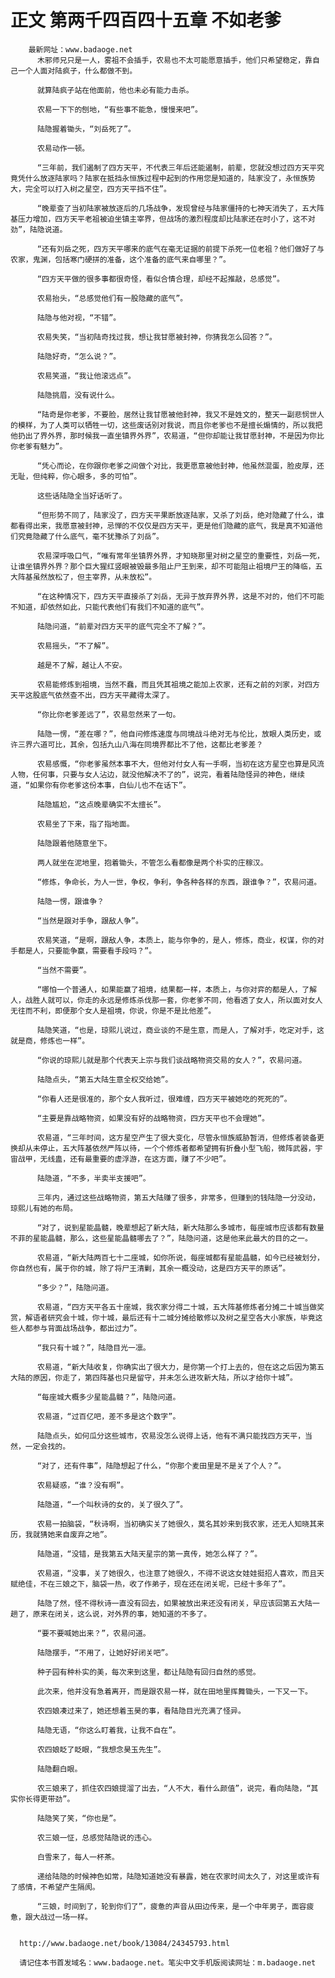# 正文 第两千四百四十五章 不如老爹
        最新网址：www.badaoge.net
          木邪师兄只是一人，雾祖不会插手，农易也不太可能愿意插手，他们只希望稳定，靠自己一个人面对陆疯子，什么都做不到。
      
          就算陆疯子站在他面前，他也未必有能力击杀。
      
          农易一下下的刨地，“有些事不能急，慢慢来吧”。
      
          陆隐握着锄头，“刘岳死了”。
      
          农易动作一顿。
      
          “三年前，我们遏制了四方天平，不代表三年后还能遏制，前辈，您就没想过四方天平究竟凭什么放逐陆家吗？陆家在抵挡永恒族过程中起到的作用您是知道的，陆家没了，永恒族势大，完全可以打入树之星空，四方天平挡不住”。
      
          “晚辈查了当初陆家被放逐后的几场战争，发现曾经与陆家僵持的七神天消失了，五大阵基压力增加，四方天平老祖被迫坐镇主宰界，但战场的激烈程度却比陆家还在时小了，这不对劲”，陆隐说道。
      
          “还有刘岳之死，四方天平哪来的底气在毫无证据的前提下杀死一位老祖？他们做好了与农家，鬼渊，包括寒门硬拼的准备，这个准备的底气来自哪里？”。
      
          “四方天平做的很多事都很奇怪，看似合情合理，却经不起推敲，总感觉”。
      
          农易抬头，“总感觉他们有一股隐藏的底气”。
      
          陆隐与他对视，“不错”。
      
          农易失笑，“当初陆奇找过我，想让我甘愿被封神，你猜我怎么回答？”。
      
          陆隐好奇，“怎么说？”。
      
          农易笑道，“我让他滚远点”。
      
          陆隐挑眉，没有说什么。
      
          “陆奇是你老爹，不要脸，居然让我甘愿被他封神，我又不是姓文的，整天一副悲悯世人的模样，为了人类可以牺牲一切，这些废话别对我说，而且你老爹也不是擅长煽情的，所以我把他扔出了界外界，那时候我一直坐镇界外界”，农易道，“但你却能让我甘愿封神，不是因为你比你老爹有魅力”。
      
          “凭心而论，在你跟你老爹之间做个对比，我更愿意被他封神，他虽然混蛋，脸皮厚，还无耻，但纯粹，你心眼多，多的可怕”。
      
          这些话陆隐全当好话听了。
      
          “但形势不同了，陆家没了，四方天平果断放逐陆家，又杀了刘岳，绝对隐藏了什么，谁都看得出来，我愿意被封神，忌惮的不仅仅是四方天平，更是他们隐藏的底气，我是真不知道他们究竟隐藏了什么底气，毫不犹豫杀了刘岳”。
      
          农易深呼吸口气，“唯有常年坐镇界外界，才知晓那里对树之星空的重要性，刘岳一死，让谁坐镇界外界？那个巨大猩红竖眼被毁最多阻止尸王到来，却不可能阻止祖境尸王的降临，五大阵基虽然放松了，但主宰界，从未放松”。
      
          “在这种情况下，四方天平直接杀了刘岳，无异于放弃界外界，这是不对的，他们不可能不知道，却依然如此，只能代表他们有我们不知道的底气”。
      
          陆隐问道，“前辈对四方天平的底气完全不了解？”。
      
          农易摇头，“不了解”。
      
          越是不了解，越让人不安。
      
          农易能修炼到祖境，当然不蠢，而且凭其祖境之能加上农家，还有之前的刘家，对四方天平这股底气依然查不出，四方天平藏得太深了。
      
          “你比你老爹差远了”，农易忽然来了一句。
      
          陆隐一愣，“差在哪？”，他自问修炼速度与同境战斗绝对无与伦比，放眼人类历史，或许三界六道可比，其余，包括九山八海在同境界都比不了他，这都比老爹差？
      
          农易感慨，“你老爹虽然本事不大，但他对付女人有一手啊，当初在这方星空也算是风流人物，任何事，只要与女人沾边，就没他解决不了的”，说完，看着陆隐怪异的神色，继续道，“如果你有你老爹这份本事，白仙儿也不在话下”。
      
          陆隐尴尬，“这点晚辈确实不太擅长”。
      
          农易坐了下来，指了指地面。
      
          陆隐跟着他随意坐下。
      
          两人就坐在泥地里，抱着锄头，不管怎么看都像是两个朴实的庄稼汉。
      
          “修炼，争命长，为人一世，争权，争利，争各种各样的东西，跟谁争？”，农易问道。
      
          陆隐一愣，跟谁争？
      
          “当然是跟对手争，跟敌人争”。
      
          农易笑道，“是啊，跟敌人争，本质上，能与你争的，是人，修炼，商业，权谋，你的对手都是人，只要能争赢，需要看手段吗？”。
      
          “当然不需要”。
      
          “哪怕一个普通人，如果能赢了祖境，结果都一样，本质上，与你对弈的都是人，了解人，战胜人就可以，你走的永远是修炼杀伐那一套，你老爹不同，他看透了女人，所以面对女人无往而不利，即便那个女人是祖境，你说，你是不是比他差”。
      
          陆隐笑道，“也是，琼熙儿说过，商业谈的不是生意，而是人，了解对手，吃定对手，这就是商，修炼也一样”。
      
          “你说的琼熙儿就是那个代表天上宗与我们谈战略物资交易的女人？”，农易问道。
      
          陆隐点头，“第五大陆生意全权交给她”。
      
          “你看人还是很准的，那个女人我听过，很难缠，四方天平被她吃的死死的”。
      
          “主要是靠战略物资，如果没有好的战略物资，四方天平也不会理她”。
      
          农易道，“三年时间，这方星空产生了很大变化，尽管永恒族威胁暂消，但修炼者装备更换却从未停止，五大阵基依然严阵以待，一个个修炼者都希望拥有折叠小型飞船，微阵武器，宇宙战甲，无线蛊，还有最重要的虚浮游，在这方面，赚了不少吧”。
      
          陆隐道，“不多，半卖半支援吧”。
      
          三年内，通过这些战略物资，第五大陆赚了很多，非常多，但赚到的钱陆隐一分没动，琼熙儿有她的布局。
      
          “对了，说到星能晶髓，晚辈想起了新大陆，新大陆那么多城市，每座城市应该都有数量不菲的星能晶髓，那么，这些星能晶髓哪去了？”，陆隐问道，这是他来此最大的目的之一。
      
          农易道，“新大陆两百七十二座城，如你所说，每座城都有星能晶髓，如今已经被划分，你自然也有，属于你的城，除了将尸王清剿，其余一概没动，这是四方天平的原话”。
      
          “多少？”，陆隐问道。
      
          农易道，“四方天平各五十座城，我农家分得二十城，五大阵基修炼者分摊二十城当做奖赏，解语者研究会十城，你十城，最后还有十二城分摊给散修以及树之星空各大小家族，毕竟这些人都参与背面战场战争，都出过力”。
      
          “我只有十城？”，陆隐目光一凛。
      
          农易道，“新大陆收复，你确实出了很大力，是你第一个打上去的，但在这之后因为第五大陆的原因，你走了，第四阵基也只是留守，并未怎么进攻新大陆，所以才给你十城”。
      
          “每座城大概多少星能晶髓？”，陆隐问道。
      
          农易道，“过百亿吧，差不多是这个数字”。
      
          陆隐点头，如何瓜分这些城市，农易没怎么说得上话，他有不满只能找四方天平，当然，一定会找的。
      
          “对了，还有件事”，陆隐想起了什么，“你那个麦田里是不是关了个人？”。
      
          农易疑惑，“谁？没有啊”。
      
          陆隐道，“一个叫秋诗的女的，关了很久了”。
      
          农易一拍脑袋，“秋诗啊，当初确实关了她很久，莫名其妙来到我农家，还无人知晓其来历，我就猜她来自废弃之地”。
      
          陆隐道，“没错，是我第五大陆天星宗的第一真传，她怎么样了？”。
      
          农易道，“没事，关了她很久，也注意了她很久，不得不说这女娃娃挺招人喜欢，而且天赋绝佳，不在三娘之下，脑袋一热，收了作弟子，现在还在闭关呢，已经十多年了”。
      
          陆隐了然，怪不得秋诗一直没有回去，如果被放出来还没有闭关，早应该回第五大陆一趟了，原来在闭关，这么说，对外界的事，她知道的不多了。
      
          “要不要喊她出来？”，农易问道。
      
          陆隐摆手，“不用了，让她好好闭关吧”。
      
          种子园有种朴实的美，每次来到这里，都让陆隐有回归自然的感觉。
      
          此次来，他并没有急着离开，而是跟农易一样，就在田地里挥舞锄头，一下又一下。
      
          农四娘凑过来了，她还想着玉昊的事，看陆隐目光充满了怪异。
      
          陆隐无语，“你这么盯着我，让我不自在”。
      
          农四娘眨了眨眼，“我想念昊玉先生”。
      
          陆隐翻白眼。
      
          农三娘来了，抓住农四娘提溜了出去，“人不大，看什么颜值”，说完，看向陆隐，“其实你长得更带劲”。
      
          陆隐笑了笑，“你也是”。
      
          农三娘一怔，总感觉陆隐说的违心。
      
          白雪来了，每人一杯茶。
      
          递给陆隐的时候神色如常，陆隐知道她没有暴露，她在农家时间太久了，对这里或许有了感情，不希望产生隔阂。
      
          “三娘，时间到了，轮到你们了”，疲惫的声音从田边传来，是一个中年男子，面容疲惫，跟大战过一场一样。
      
      
      http://www.badaoge.net/book/13084/24345793.html
      
      请记住本书首发域名：www.badaoge.net。笔尖中文手机版阅读网址：m.badaoge.net